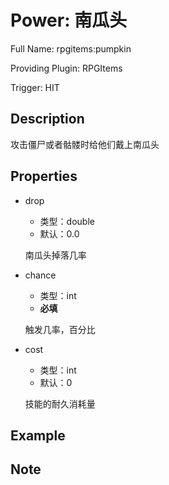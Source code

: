 # Power: 南瓜头

<!-- 本文件是通过游戏内 `/rpgitem gen-wiki` 命令生成的。 -->
<!-- 请只在对应的 "beginCustomXXXX" 与 "endCustomXXXX" 间编辑。  -->
<!-- 如果您想修改技能或其属性的描述， -->
<!-- 请修改 "resources/lang/zh_CN.yml" 中对应的项。 -->

Full Name: rpgitems:pumpkin

Providing Plugin: RPGItems

Trigger: HIT


<!-- beginCustomHeader -->
<!-- endCustomHeader -->

## Description

攻击僵尸或者骷髅时给他们戴上南瓜头
<!-- beginCustomDescription -->
<!-- endCustomDescription -->

## Properties

* drop

  * 类型：double
  * 默认：0.0

  南瓜头掉落几率

* chance

  * 类型：int
  * **必填**

  触发几率，百分比

* cost

  * 类型：int
  * 默认：0

  技能的耐久消耗量


<!-- beginCustomProperties -->
<!-- endCustomProperties -->

## Example

<!-- beginCustomExample -->
<!-- endCustomExample -->

## Note

<!-- beginCustomNote -->
<!-- endCustomNote -->